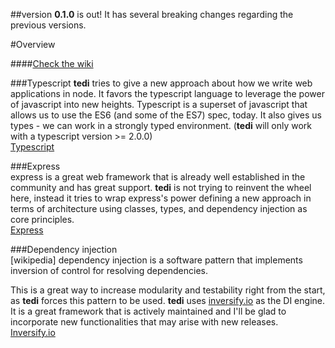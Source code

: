 ##version **0.1.0** is out! It has several breaking changes regarding the previous versions.

#Overview

####[Check the wiki](https://github.com/antoniolopesgomes/tedi/wiki)

###Typescript
**tedi** tries to give a new approach about how we write web applications in node.
It favors the typescript language to leverage the power of javascript into new heights. Typescript is a superset of javascript that allows us to use the ES6 (and some of the ES7) spec, today. It also gives us types - we can work in a strongly typed environment.
(**tedi** will only work with a typescript version >= 2.0.0)  
[Typescript](https://www.typescriptlang.org/)

###Express  
express is a great web framework that is already well established in the community and has great support. **tedi** is not trying to reinvent the wheel here, instead it tries to wrap express's power defining a new approach in terms of architecture using classes, types, and dependency injection as core principles.  
[Express](http://expressjs.com/)

###Dependency injection  
[wikipedia] dependency injection is a software pattern that implements inversion of control for resolving dependencies.


This is a great way to increase modularity and testability right from the start, as **tedi** forces this pattern to be used. **tedi** uses [inversify.io](http://inversify.io/) as the DI engine. It is a great framework that is actively maintained and I'll be glad to incorporate new functionalities that may arise with new releases.  
[Inversify.io](http://inversify.io/)  
